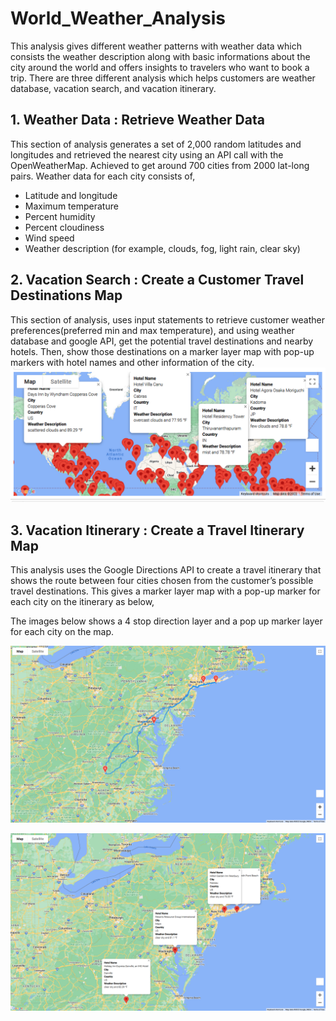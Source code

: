 # World_Weather_Analysis
 This analysis gives different weather patterns with weather data which consists the weather description along with basic informations about the city around the world and offers insights to travelers who want to book a trip. There are three different analysis which helps customers are weather database, vacation search, and vacation itinerary.



## 1. Weather Data : Retrieve Weather Data
This section of analysis generates a set of 2,000 random latitudes and longitudes and retrieved the nearest city using an API call with the OpenWeatherMap. Achieved to get around 700 cities from 2000 lat-long pairs. Weather data for each city consists of,
*  Latitude and longitude
*  Maximum temperature
*  Percent humidity
*  Percent cloudiness
*  Wind speed
*  Weather description (for example, clouds, fog, light rain, clear sky)

## 2. Vacation Search : Create a Customer Travel Destinations Map
This section of analysis, uses input statements to retrieve customer weather preferences(preferred min and max temperature), and using weather database and google API, get the potential travel destinations and nearby hotels. Then, show those destinations on a marker layer map with pop-up markers with hotel names and other information of the city.
!["Vacation Search" ](Vacation_Search/WeatherPy_vacation_map.png?raw=true "Vacation Search")


## 3. Vacation Itinerary : Create a Travel Itinerary Map
This analysis uses the Google Directions API to create a travel itinerary that shows the route between four cities chosen from the customer’s possible travel destinations. This gives a marker layer map with a pop-up marker for each city on the itinerary as below,

The images below shows a 4 stop direction layer and a pop up marker layer for each city on the map.

!["Vacation Itinerary" ](Vacation_Itinerary/WeatherPy_travel_map.png?raw=true "Vacation Itinerary")


!["Vacation city marker" ](Vacation_Itinerary/WeatherPy_travel_map_markers.png?raw=true "Vacation city marker")








